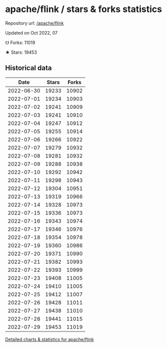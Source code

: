 # apache/flink / stars & forks statistics

Repository url: [/apache/flink](https://github.com/apache/flink)

Updated on Oct 2022, 07

☋ Forks: 11019

★ Stars: 19453

## Historical data
| Date | Stars | Forks |
|------|-------|-------|
| 2022-06-30 | 19233 | 10902 | 
| 2022-07-01 | 19234 | 10903 | 
| 2022-07-02 | 19241 | 10909 | 
| 2022-07-03 | 19241 | 10910 | 
| 2022-07-04 | 19247 | 10912 | 
| 2022-07-05 | 19255 | 10914 | 
| 2022-07-06 | 19266 | 10922 | 
| 2022-07-07 | 19279 | 10932 | 
| 2022-07-08 | 19281 | 10932 | 
| 2022-07-09 | 19288 | 10938 | 
| 2022-07-10 | 19292 | 10942 | 
| 2022-07-11 | 19298 | 10943 | 
| 2022-07-12 | 19304 | 10951 | 
| 2022-07-13 | 19319 | 10966 | 
| 2022-07-14 | 19328 | 10973 | 
| 2022-07-15 | 19336 | 10973 | 
| 2022-07-16 | 19343 | 10974 | 
| 2022-07-17 | 19346 | 10976 | 
| 2022-07-18 | 19354 | 10978 | 
| 2022-07-19 | 19360 | 10986 | 
| 2022-07-20 | 19371 | 10990 | 
| 2022-07-21 | 19382 | 10993 | 
| 2022-07-22 | 19393 | 10999 | 
| 2022-07-23 | 19408 | 11005 | 
| 2022-07-24 | 19410 | 11005 | 
| 2022-07-25 | 19412 | 11007 | 
| 2022-07-26 | 19428 | 11011 | 
| 2022-07-27 | 19438 | 11010 | 
| 2022-07-28 | 19441 | 11015 | 
| 2022-07-29 | 19453 | 11019 | 


[Detailed charts & statistics for apache/flink](https://reviewgithub.com/rep/apache/flink)
